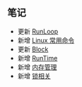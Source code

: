 ## 笔记

*  更新 [RunLoop](https://github.com/ChengwenY/Notes/wiki/RunLoop)
*  新增 [Linux 常用命令](https://github.com/ChengwenY/Notes/wiki/Linux-%E5%B8%B8%E7%94%A8%E5%91%BD%E4%BB%A4)
*  更新 [Block](https://github.com/ChengwenY/Notes/wiki/Block)
*  新增 [RunTime](https://github.com/ChengwenY/Notes/wiki/RunTime)
*  新增 [内存管理](https://github.com/ChengwenY/Notes/wiki/内存管理)
*  新增 [锁相关](https://github.com/ChengwenY/Notes/wiki/%E6%93%8D%E4%BD%9C%E7%B3%BB%E7%BB%9F&%E9%94%81)
